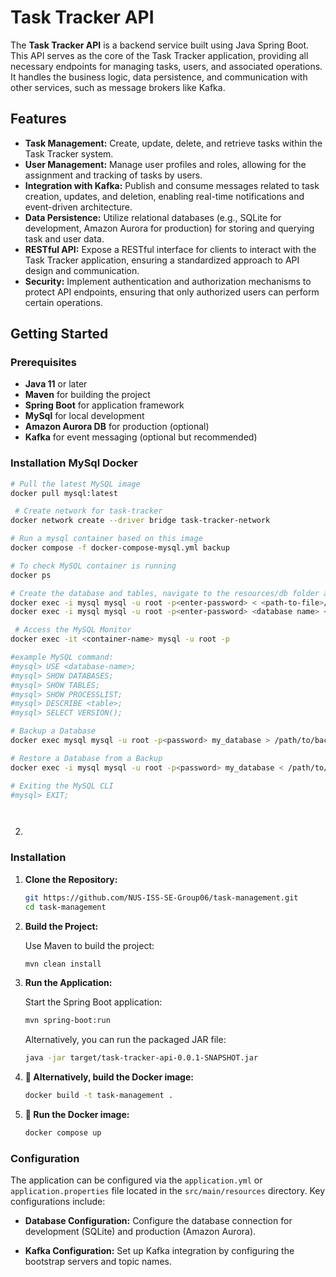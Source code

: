 
# Task Tracker API

The **Task Tracker API** is a backend service built using Java Spring Boot. This API serves as the core of the Task Tracker application, providing all necessary endpoints for managing tasks, users, and associated operations. It handles the business logic, data persistence, and communication with other services, such as message brokers like Kafka.

## Features

- **Task Management:** Create, update, delete, and retrieve tasks within the Task Tracker system.
- **User Management:** Manage user profiles and roles, allowing for the assignment and tracking of tasks by users.
- **Integration with Kafka:** Publish and consume messages related to task creation, updates, and deletion, enabling real-time notifications and event-driven architecture.
- **Data Persistence:** Utilize relational databases (e.g., SQLite for development, Amazon Aurora for production) for storing and querying task and user data.
- **RESTful API:** Expose a RESTful interface for clients to interact with the Task Tracker application, ensuring a standardized approach to API design and communication.
- **Security:** Implement authentication and authorization mechanisms to protect API endpoints, ensuring that only authorized users can perform certain operations.

## Getting Started

### Prerequisites

- **Java 11** or later
- **Maven** for building the project
- **Spring Boot** for application framework
- **MySql** for local development
- **Amazon Aurora DB** for production (optional)
- **Kafka** for event messaging (optional but recommended)

### Installation MySql Docker

   ```bash
   # Pull the latest MySQL image
   docker pull mysql:latest
   
    # Create network for task-tracker
   docker network create --driver bridge task-tracker-network
   
   # Run a mysql container based on this image
   docker compose -f docker-compose-mysql.yml backup
   
   # To check MySQL container is running
   docker ps
   
   # Create the database and tables, navigate to the resources/db folder and run the following commands with replacing the placeholders.
   docker exec -i mysql mysql -u root -p<enter-password> < <path-to-file>/create_database.sql   
   docker exec -i mysql mysql -u root -p<enter-password> <database name> < <path-to-file>/insert_user_group_category_records.sql   
   
    # Access the MySQL Monitor
   docker exec -it <container-name> mysql -u root -p
   
   #example MySQL command:
   #mysql> USE <database-name>;
   #mysql> SHOW DATABASES;
   #mysql> SHOW TABLES;
   #mysql> SHOW PROCESSLIST;
   #mysql> DESCRIBE <table>;
   #mysql> SELECT VERSION();
   
   # Backup a Database
   docker exec mysql mysql -u root -p<password> my_database > /path/to/backup/my_database_backup.sql
   
   # Restore a Database from a Backup
   docker exec -i mysql mysql -u root -p<password> my_database < /path/to/backup/my_database_backup.sql

   # Exiting the MySQL CLI
   #mysql> EXIT;
   
   
   
   
   ```
2. 
### Installation

1. **Clone the Repository:**

   ```bash
   git https://github.com/NUS-ISS-SE-Group06/task-management.git
   cd task-management
   ```

2. **Build the Project:**

   Use Maven to build the project:

   ```bash
   mvn clean install
   ```

3. **Run the Application:**

   Start the Spring Boot application:

   ```bash
   mvn spring-boot:run
   ```

   Alternatively, you can run the packaged JAR file:

   ```bash
   java -jar target/task-tracker-api-0.0.1-SNAPSHOT.jar
   ```
3. **🐳 Alternatively, build the Docker image:**

   ```bash
   docker build -t task-management .
   ```

3. **🐳 Run the Docker image:**
   ```bash
   docker compose up
   ```
   
### Configuration 

The application can be configured via the `application.yml` or `application.properties` file located in the `src/main/resources` directory. Key configurations include:

- **Database Configuration:**
  Configure the database connection for development (SQLite) and production (Amazon Aurora).

- **Kafka Configuration:**
  Set up Kafka integration by configuring the bootstrap servers and topic names.

